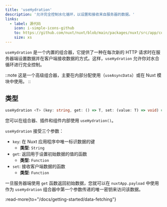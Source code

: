 ```yaml
---
title: 'useHydration'
description: '允许完全控制水化循环，以设置和接收来自服务器的数据。'
links:
  - label: 源代码
    icon: i-simple-icons-github
    to: https://github.com/nuxt/nuxt/blob/main/packages/nuxt/src/app/composables/hydrate.ts
    size: xs
---
```


`useHydration` 是一个内置的组合器，它提供了一种在每次新的 HTTP 请求时在服务器端设置数据并在客户端接收数据的方式。这样，`useHydration` 允许你对水合循环进行完全控制。

::note
这是一个高级组合器，主要在内部分配使用（`useAsyncData`）或在 Nuxt 模块中使用。
::

## 类型

```ts [signature]
useHydration <T> (key: string, get: () => T, set: (value: T) => void) => {}
```

您可以在组合器、插件和组件内部使用 `useHydration()`。

`useHydration` 接受三个参数：

- `key`: 在 Nuxt 应用程序中唯一标识数据的键
  - **类型**: `String`
- `get`: 返回用于设置初始数据的值的函数
  - **类型**: `Function`
- `set`: 接收客户端数据的函数
  - **类型**: `Function`

一旦服务器端使用 `get` 函数返回初始数据，您就可以在 `nuxtApp.payload` 中使用作为 `useHydration` 组合器中第一个参数传递的唯一密钥来访问该数据。

:read-more{to="/docs/getting-started/data-fetching"}
